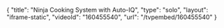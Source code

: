 {
    "title": "Ninja Cooking System with Auto-IQ",
    "type": "solo",
    "layout": "iframe-static",
    "videoId": "160455540",
    "url": "\/tvpembed\/160455540"
}